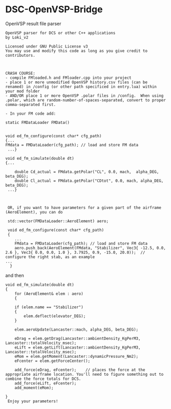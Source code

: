# DSC-OpenVSP-Bridge
OpenVSP result file parser


    OpenVSP parser for DCS or other C++ applications
    by Loki_v2

    Licensed under GNU Public License v3
    You may use and modify this code as long as you give credit to contributors.



    CRASH COURSE:
    - compile FMloaded.h and FMloader.cpp into your project
    - place 1 or more unmodified OpenVSP history.csv files (can be renamed) in /config (or other path specificed in entry.lua) within your mod folder
    - AND/OR place 1 or more OpenVSP .polar files in /config.  When using .polar, which are random-number-of-spaces-separated, convert to proper comma-separated first.
    
    - In your FM code add:

    static FMDataLoader FMData()
    
    
    void ed_fm_configure(const char* cfg_path)
    {...
	FMdata = FMDataLoader(cfg_path); // load and store FM data
     ...}

    void ed_fm_simulate(double dt)
    {...

    	double Cd_actual = FMdata.getPolar("CL", 0.0, mach,  alpha_DEG, beta_DEG);
		double Cl_actual = FMdata.getPolar("CDtot", 0.0, mach, alpha_DEG, beta_DEG);
     ...}
     
    
     
     OR, if you want to have parameters for a given part of the airframe (AeroElement), you can do
     
     std::vector(FMDataLoader::AeroElement) aero;
     
     void ed_fm_configure(const char* cfg_path)
     {
     	...
		FMdata = FMDataLoader(cfg_path); // load and store FM data
		aero.push_back(AeroElement(FMdata, "Stabilizer", Vec3{ -12.5, 0.0, 2.6 }, Vec3{ 0.0, 0.0, 1.0 }, 3.7925, 0.9, -15.0, 20.0));  // configure the right stab, as an example
	...
      }
  
  and then 
  
 	void ed_fm_simulate(double dt)
	{
		for (AeroElement& elem : aero)
		{

		if (elem.name == "Stabilizer")
		{
			elem.deflect(elevator_DEG);
		}

		elem.aeroUpdate(Lancaster::mach, alpha_DEG, beta_DEG);   

		eDrag = elem.getDrag(Lancaster::ambientDensity_KgPerM3, Lancaster::totalVelocity_msec);
		eLift = elem.getLift(Lancaster::ambientDensity_KgPerM3, Lancaster::totalVelocity_msec);
		eMom = elem.getMoment(Lancaster::dynamicPressure_Nm2);
		eFcenter = elem.getForceCenter();

		add_force(eDrag, eFcenter);    // places the force at the appropriate airframe location. You'll need to figure something out to combine the force totals for DCS.
		add_force(eLift, eFcenter);    
		add_moment(eMom);

	}
     Enjoy your parameters!




